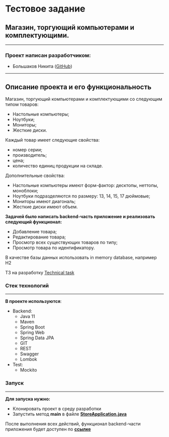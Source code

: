 # Тестовое задание
## Магазин, торгующий компьютерами и комплектующими.
***

### Проект написан разработчиком:
* Большаков Никита ([GitHub](https://github.com/bnikmik))
***

## Описание проекта и его функциональность
Магазин, торгующий компьютерами и комплектующими со следующим типом товаров:
* Настольные компьютеры;
* Ноутбуки;
* Мониторы;
* Жесткие диски.

Каждый товар имеет следующие свойства:
* номер серии;
* производитель;
* цена;
* количество единиц продукции на складе.

Дополнительные свойства:
* Настольные компьютеры имеют форм-фактор: десктопы, неттопы, моноблоки;
* Ноутбуки подразделяются по размеру: 13, 14, 15, 17 дюймовые;
* Мониторы имеют диагональ;
* Жесткие диски имеют объем.

**Задачей было написать backend-часть приложение и реализовать следующий функционал:**
* Добавление товара;
* Редактирование товара;
* Просмотр всех существующих товаров по типу;
* Просмотр товара по идентификатору.

В качестве базы данных использовать in memory database, например H2

ТЗ на разработку [Technical task](https://www.dropbox.com/s/zpvfea8nz3wqtit/java_test.pdf?dl=0)

### Стек технологий
***
**В проекте используются**:

* Backend:
    - Java 11
    - Maven
    - Spring Boot
    - Spring Web
    - Spring Data JPA
    - GIT
    - REST
    - Swagger
    - Lombok
* Test:
    - Mockito

### Запуск
***

**Для запуска нужно:**
- Клонировать проект в среду разработки
- Запустить метод **main** в файле **[StoreApplication.java](src/main/java/com/example/store/StoreApplication.java)**

После выполнения всех действий, функционал backend-части приложения будет доступен по **[ссылке](http://localhost:8080/swagger-ui/index.html)**
